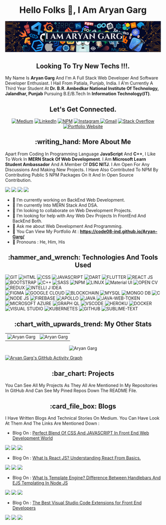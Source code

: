 <h1 align="center">Hello Folks 👋, I Am Aryan Garg </h1>

[![Header](https://github.com/code08-ind/Header/blob/main/I%20AM%20ARYAN%20GARG.png "Aryan Garg")](https://code08-ind.github.io/Portfolio_08/)

<h2 align="center">Looking To Try New Techs !!!.</h2>

My Name Is **Aryan Garg** And I'm A Full Stack Web Developer And Software Developer Enthusiast. I Hail From Patiala, Punjab, India. I A'm Currently A Third Year Student At **Dr. B.R. Ambedkar National Institute Of Technology, Jalandhar, Punjab** Pursuing B.E/B.Tech In **Information Technology(IT)**. 

<h2 align="center">Let's Get Connected.</h2>

<div align="center">
<a  href="https://gargaryan82000.medium.com/" target="_blank"><img alt="Medium" src="https://img.shields.io/badge/Medium-informational?style=for-the-badge&logo=medium&logoColor=white&color=success" /></a>
<a  href="https://www.linkedin.com/in/aryan-garg-661552198/" target="_blank"><img alt="LinkedIn" src="https://img.shields.io/badge/LinkedIn-informational?style=for-the-badge&logo=linkedin&logoColor=white&color=0077b5" /></a>
<a href="https://www.npmjs.com/~aryangarg" target="_blank"><img alt="NPM" src="https://img.shields.io/badge/npm-informational?style=for-the-badge&logo=npm&logoColor=white&color=CB3837" /></a>
<a href="https://www.instagram.com/aryan_garg_08/"><img alt="Instagram" src="https://img.shields.io/badge/Instagram-informational?style=for-the-badge&logo=instagram&logoColor=white&color=8a3ab9" />
<a  href="mailto:gargaryan82000@gmail.com"><img alt="Gmail" src="https://img.shields.io/badge/Gmail-informational?style=for-the-badge&logo=gmail&logoColor=white&color=D44638"></a>
<a  href="https://stackoverflow.com/users/14839431/aryan-garg?tab=profile"><img alt="Stack Overflow" src="https://img.shields.io/badge/StackOverflow-informational?style=for-the-badge&logo=stack-overflow&logoColor=white&color=f48024">
<a  href="https://code08-ind.github.io/Aryan-Garg/"><img alt="Portfolio Website" src="https://img.shields.io/badge/AryanGarg-informational?style=for-the-badge&logo=google-chrome&logoColor=white&color=4885ed">
</a>
</div>


<h2 align="center">:writing_hand: More About Me</h2>


Apart From Coding In Programming Language **JavaScript** And **C++**, I Like To Work In **MERN Stack Of Web Development**. I Am **Microsoft Learn Student Ambassador** And A Member Of **DSC NITJ**. I Am Open For Any Discussions And Making New Projects. I Have Also Contributed To NPM By Contributing Public 5 NPM Packages On It And In Open Source Contribution.

![](https://img.shields.io/badge/Age-21_Years-informational?style=flat-square&logoColor=white&color=blueviolet)
![](https://img.shields.io/badge/Focus_On-Full_Stack_Web_Developemnt-informational?style=flat-square&logoColor=white&color=informational)
![](https://img.shields.io/badge/Hails_From-Patiala-informational?style=flat-square&logoColor=white&color=success)
![](https://komarev.com/ghpvc/?username=code08-ind&color=orange&style=flat-square)

- 🔭 I’m currently working on BackEnd Web Development.
- 🌱 I’m currently Into MERN Stack And DSA.
- 👯 I’m looking to collaborate on Web Development Projects.
- 🤔 I’m looking for help with Any Web Dev Projects In FrontEnd And BackEnd Both.
- 💬 Ask me about Web Development And Programming.
- :briefcase: You Can View My Portfolio At : **https://code08-ind.github.io/Aryan-Garg/**
- 🤔 Pronouns : He, Him, His


<h2 align="center">:hammer_and_wrench: Technologies And Tools Used</h2>

![GIT](https://img.icons8.com/color/48/000000/git.png "GIT") 
![HTML](https://img.icons8.com/color/48/000000/html-5.png "HTML") 
![CSS](https://img.icons8.com/color/48/000000/css3.png "CSS") 
![JAVASCRIPT](https://img.icons8.com/color/48/000000/javascript.png "JAVASCRIPT") 
![DART](https://img.icons8.com/color/48/000000/dart.png "DART") 
![FLUTTER](https://img.icons8.com/color/48/000000/flutter.png "FLUTTER") 
![REACT JS](https://img.icons8.com/color/48/000000/react-native.png "REACT JS") 
![BOOTSTRAP](https://img.icons8.com/color/48/000000/bootstrap.png "BOOTSTRAP") 
![C++](https://img.icons8.com/color/48/000000/c-plus-plus-logo.png "C++") 
![SASS](https://img.icons8.com/color/48/000000/sass.png "SASS") 
![NPM](https://img.icons8.com/color/48/000000/npm.png "NPM") 
![LINUX](https://img.icons8.com/color/48/000000/linux.png "LINUX") 
![Material UI](https://img.icons8.com/color/48/000000/material-ui.png "Material UI") 
![OPEN CV](https://img.icons8.com/color/48/000000/opencv.png "OPEN CV") 
![REDUX](https://img.icons8.com/color/48/000000/redux.png "REDUX") 
![INTELLI J IDEA](https://img.icons8.com/color/48/000000/intellij-idea.png "INTELLI J IDEA") 
<br>
![FIGMA](https://img.icons8.com/color/48/000000/figma.png "FIGMA") 
![GOOGLE CLOUD](https://img.icons8.com/color/48/000000/google-cloud.png "GOOGLE CLOUD") 
![BLOCKCHAIN](https://img.icons8.com/color/48/000000/blockchain-new-logo.png "BLOCKCHAIN")
![MYSQL](https://img.icons8.com/color/48/000000/mysql-logo.png "MYSQL") 
![MONGO DB](https://img.icons8.com/color/48/000000/mongodb.png "MONGO DB") 
![C](https://img.icons8.com/color/48/000000/c-programming.png "C") 
![NODE JS](https://img.icons8.com/color/48/000000/nodejs.png "NODE JS") 
![FIREBASE](https://img.icons8.com/color/48/000000/firebase.png "FIREBASE") 
![APOLLO](https://img.icons8.com/color/48/000000/apollo.png "APOLLO")
![JAVA](https://img.icons8.com/color/48/000000/java-coffee-cup-logo.png "JAVA") 
![JAVA-WEB-TOKEN](https://img.icons8.com/color/48/000000/java-web-token.png "JAVA-WEB-TOKEN")
![MICROSOFT AZURE](https://img.icons8.com/color/48/000000/azure-1.png "MICROSOFT AZURE") 
![GRAPH QL](https://img.icons8.com/color/48/000000/graphql.png "GRAPH QL") 
![VSCODE](https://img.icons8.com/color/48/000000/visual-studio-code-2019.png "VSCODE") 
![HEROKU](https://img.icons8.com/color/48/000000/heroku.png "HEROKU")
![DOCKER](https://img.icons8.com/color/48/000000/docker.png "DOCKER")
<br>
![VISUAL STUDIO](https://img.icons8.com/color/48/000000/visual-studio-2019.png "VISUAL STUDIO") 
![KUBERNETES](https://img.icons8.com/color/48/000000/kubernetes.png "KUBERNETES")
![GITHUB](https://img.icons8.com/color/48/000000/github--v1.png "GITHUB")
![SUBLIME-TEXT](https://img.icons8.com/color/48/000000/sublime-text.png "SUBLIME-TEXT")
 

<h2 align="center">:chart_with_upwards_trend: My Other Stats</h2>

<table>
 <tr>
<td><img src="https://github-readme-stats.vercel.app/api?username=code08-ind&include_all_commits=true&show_icons=true&theme=synthwave" alt="Aryan Garg" />
    <td><img src="https://github-readme-stats.vercel.app/api/top-langs/?username=code08-ind&langs_count=10&layout=compact&theme=radical&card_width=445" alt="Aryan Garg" /></td>
 </tr>
</table>

<div align="center">
<p><img align="center" src="https://github-readme-streak-stats.herokuapp.com/?user=code08-ind&theme=algolia" alt="Aryan Garg" /></p>
 </div>

 [![Aryan Garg's GitHub Activity Graph](https://activity-graph.herokuapp.com/graph?username=code08-ind&theme=xcode)](https://git.io/code08-ind)
   


<h2 align="center">:bar_chart: Projects</h2>


You Can See All My Projects As They All Are Mentioned In My Repositories In GitHub And Can See My Pined Repos Down The README File.


<h2 align="center">:card_file_box: Blogs</h2>


I Have Written Blogs And Technical Stories On Medium. You Can Have Look At Them And The Links Are Mentioned Down :


- Blog On : [Perfect Blend Of CSS And JAVASCRIPT In Front End Web Development World](https://gargaryan82000.medium.com/perfect-combination-of-css-and-javascript-in-front-end-web-development-aa5e33a4886c)

![](https://img.shields.io/badge/Visitors-190+-informational?style=flat&logo=&logoColor=white&color=informational)
![](https://img.shields.io/badge/Likes-150+-informational?style=flat&logo=&logoColor=white&color=brightgreen)
![](https://img.shields.io/badge/Followers-9-informational?style=flat&logo=&logoColor=white&color=important)


- Blog On : [What Is React JS? Understanding React From Basics.](https://gargaryan82000.medium.com/what-is-react-js-understanding-react-from-basics-940df800ff68)

![](https://img.shields.io/badge/Visitors-70+-informational?style=flat&logo=&logoColor=white&color=informational)
![](https://img.shields.io/badge/Likes-10+-informational?style=flat&logo=&logoColor=white&color=brightgreen)
![](https://img.shields.io/badge/Followers-9-informational?style=flat&logo=&logoColor=white&color=important)


- Blog On : [What Is Template Engine? Difference Between Handlebars And EJS Templating In Node JS](https://gargaryan82000.medium.com/what-is-template-engine-difference-between-handlebars-and-ejs-templating-in-node-js-cb9cdd7cacb7)

![](https://img.shields.io/badge/Visitors-40+-informational?style=flat&logo=&logoColor=white&color=informational)
![](https://img.shields.io/badge/Likes-10+-informational?style=flat&logo=&logoColor=white&color=brightgreen)
![](https://img.shields.io/badge/Followers-9-informational?style=flat&logo=&logoColor=white&color=important)

- Blog On : [The Best Visual Studio Code Extensions for Front End Developers](https://code08-ind.github.io/Blog_2/)

![](https://img.shields.io/badge/Visitors-40+-informational?style=flat&logo=&logoColor=white&color=informational)
![](https://img.shields.io/badge/Likes-10+-informational?style=flat&logo=&logoColor=white&color=brightgreen)
![](https://img.shields.io/badge/Followers-9-informational?style=flat&logo=&logoColor=white&color=important)
